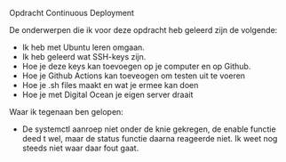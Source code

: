 Opdracht Continuous Deployment

De onderwerpen die ik voor deze opdracht heb geleerd zijn de 
volgende:

- Ik heb met Ubuntu leren omgaan.
- Ik heb geleerd wat SSH-keys zijn.
- Hoe je deze keys kan toevoegen op je computer en op Github.
- Hoe je Github Actions kan toeveogen om testen uit te voeren
- Hoe je .sh files maakt en wat je ermee kan doen
- Hoe je met Digital Ocean je eigen server draait

Waar ik tegenaan ben gelopen:

- De systemctl aanroep niet onder de knie gekregen, de enable functie
deed t wel, maar de status functie daarna reageerde niet.
Ik weet nog steeds niet waar daar fout gaat. 
